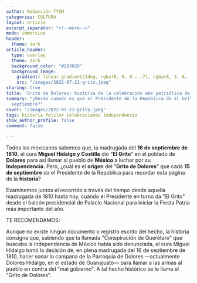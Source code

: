 ```yaml
---
author: Redacción TYSM
categories: CULTURA
layout: article
excerpt_separator: "<!--more-->"
mode: immersive
header:
  theme: dark
article_header:
  type: overlay
  theme: dark
  background_color: "#203028"
  background_image:
    gradient: linear-gradient(1deg, rgba(0, 0, 0 , .7), rgba(8, 3, 8, .9))
    src: "/images/2022-07-21-grito.jpeg"
sharing: true
title: 'Grito de Dolores: historia de la celebración más patriótica de México'
summary: "¿Desde cuándo es que el Presidente de la República da el Grito cada 15 de
  septiembre?"
cover: "/images/2022-07-21-grito.jpeg"
tags: historia folclor celebraciones independencia
show_author_profile: false
comment: false

---
```

Todos los mexicanos sabemos que, la madrugada del **16 de septiembre de 1810**, el cura **Miguel Hidalgo y Costilla** dio "**El Grito**" en el poblado de **Dolores** para así llamar al pueblo de **México** a luchar por su **Independencia**. Pero, ¿cuál es el **origen** del "**Grito de Dolores**" que cada **15 de septiembre** da el Presidente de la República para recordar esta página de la **historia**?

Examínemos juntos el recorrido a través del tiempo desde aquella madrugada de 1810 hasta hoy, cuando el Presidente en turno da "El Grito" desde el balcón presidencial de Palacio Nacional para iniciar la Fiesta Patria más importante del año.

TE RECOMENDAMOS:

Aunque no existe ningún documento o registro escrito del hecho, la historia consigna que, sabiendo que la llamada "Conspiración de Querétaro" que buscaba la Independencia de México había sido denunciada, el cura Miguel Hidalgo tomó la decisión de, en plena madrugada del 16 de septiembre de 1810, hacer sonar la campana de la Parroquia de Dolores —actualmente Dolores Hidalgo, en el estado de Guanajuato— para llamar a las armas al pueblo en contra del "mal gobierno". A tal hecho histórico se le llama el "Grito de Dolores".